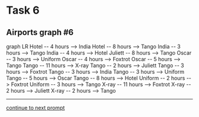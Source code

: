 # Task 6
## Airports graph #6

<div></div>
<div class="mermaid-access">
graph LR
  Hotel -- 4 hours --> India
  Hotel -- 8 hours --> Tango
  India -- 3 hours --> Tango
  India -- 4 hours --> Hotel
  Juliett -- 8 hours --> Tango
  Oscar -- 3 hours --> Uniform
  Oscar -- 4 hours --> Foxtrot
  Oscar -- 5 hours --> Tango
  Tango -- 11 hours --> X-ray
  Tango -- 2 hours --> Juliett
  Tango -- 3 hours --> Foxtrot
  Tango -- 3 hours --> India
  Tango -- 3 hours --> Uniform
  Tango -- 5 hours --> Oscar
  Tango -- 8 hours --> Hotel
  Uniform -- 2 hours --> Foxtrot
  Uniform -- 3 hours --> Tango
  X-ray -- 11 hours --> Foxtrot
  X-ray -- 2 hours --> Juliett
  X-ray -- 2 hours --> Tango
</div>

---

[continue to next prompt](./task7prompt-t.html)

<!-- Required scripts for MermaidAccess -->
<script src="https://combinatronics.com/mermaid-js/mermaid/release/8.8.4/dist/mermaid.min.js"></script>
<script src="mermaid-access-elm.js"></script>
<script src="mermaid-access.js"></script>
<script>
mermaidAccess.go(mermaidAccess.textMode, mermaidAccess.displayAccessibleOnly)
</script>
    